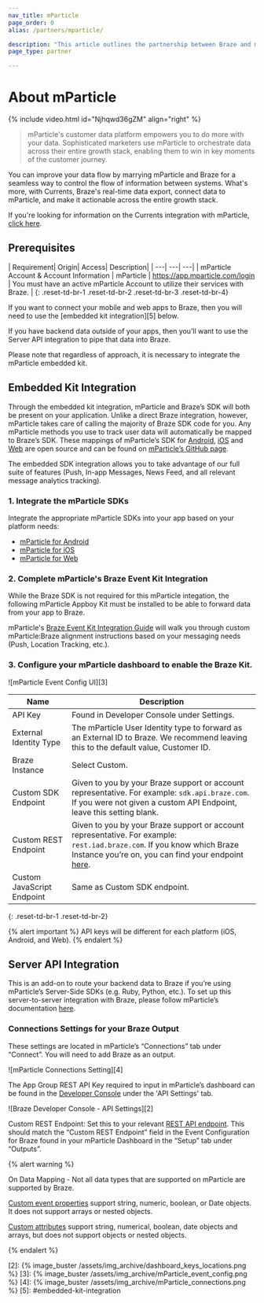 ```yaml
---
nav_title: mParticle
page_order: 0
alias: /partners/mparticle/

description: "This article outlines the partnership between Braze and mParticle, a customer data platform that collects and routes information between sources in your marketing stack."
page_type: partner

---
```

# About mParticle

{% include video.html id="Njhqwd36gZM" align="right" %}

> mParticle's customer data platform empowers you to do more with your data. Sophisticated marketers use mParticle to orchestrate data across their entire growth stack, enabling them to win in key moments of the customer journey.

You can improve your data flow by marrying mParticle and Braze for a seamless way to control the flow of information between systems. What's more, with Currents, Braze's real-time data export, connect data to mParticle, and make it actionable across the entire growth stack.

If you're looking for information on the Currents integration with mParticle, [click here]({{site.baseurl}}/partners/data_and_infrastructure_agility/customer_data_platform/mParticle/mparticle_for_currents/).

## Prerequisites

| Requirement| Origin| Access| Description|
| ---| ---| ---|
| mParticle Account & Account Information | mParticle | https://app.mparticle.com/login | You must have an active mParticle Account to utilize their services with Braze. |
{: .reset-td-br-1 .reset-td-br-2 .reset-td-br-3  .reset-td-br-4}

If you want to connect your mobile and web apps to Braze, then you will need to use the [embedded kit integration][5] below.

If you have backend data outside of your apps, then you’ll want to use the Server API integration to pipe that data into Braze.

Please note that regardless of approach, it is necessary to integrate the mParticle embedded kit.

## Embedded Kit Integration

Through the embedded kit integration, mParticle and Braze’s SDK will both be present on your application. Unlike a direct Braze integration, however, mParticle takes care of calling the majority of Braze SDK code for you. Any mParticle methods you use to track user data will automatically be mapped to Braze’s SDK. These mappings of mParticle’s SDK for [Android](https://github.com/mparticle-integrations/mparticle-android-integration-appboy), [iOS](https://github.com/mparticle-integrations/mparticle-apple-integration-appboy) and [Web](https://github.com/Appboy/integration-appboy) are open source and can be found on [mParticle’s GitHub page](https://github.com/mparticle-integrations).  

The embedded SDK integration allows you to take advantage of our full suite of features (Push, In-app Messages, News Feed, and all relevant message analytics tracking).

### 1. Integrate the mParticle SDKs

Integrate the appropriate mParticle SDKs into your app based on your platform needs:

* [mParticle for Android](https://docs.mparticle.com/developers/sdk/android/getting-started/)
* [mParticle for iOS](https://docs.mparticle.com/developers/sdk/ios/getting-started/)
* [mParticle for Web](https://docs.mparticle.com/developers/sdk/web/getting-started/)

### 2. Complete mParticle's Braze Event Kit Integration

While the Braze SDK is not required for this mParticle integation, the following mParticle Appboy Kit must be installed to be able to forward data from your app to Braze.

mParticle's [Braze Event Kit Integration Guide](https://docs.mparticle.com/integrations/braze/event/#kit-integration) will walk you through custom mParticle:Braze alignment instructions based on your messaging needs (Push, Location Tracking, etc.).

### 3. Configure your mParticle dashboard to enable the Braze Kit.

![mParticle Event Config UI][3]

| Name | Description |
|---|---|
| API Key | Found in Developer Console under Settings. |
| External Identity Type | The mParticle User Identity type to forward as an External ID to Braze. We recommend leaving this to the default value, Customer ID. |
| Braze Instance | Select Custom. |
| Custom SDK Endpoint | Given to you by your Braze support or account representative. For example: `sdk.api.braze.com`. If you were not given a custom API Endpoint, leave this setting blank. |
|Custom REST Endpoint | Given to you by your Braze support or account representative. For example: `rest.iad.braze.com`. If you know which Braze Instance you’re on, you can find your endpoint [here]({{site.baseurl}}/developer_guide/rest_api/basics/#endpoints). |
| Custom JavaScript Endpoint | Same as Custom SDK endpoint. |
{: .reset-td-br-1 .reset-td-br-2}

{% alert important %}
API keys will be different for each platform (iOS, Android, and Web).
{% endalert %}

## Server API Integration

This is an add-on to route your backend data to Braze if you’re using mParticle’s Server-Side SDKs (e.g. Ruby, Python, etc.). To set up this server-to-server integration with Braze, please follow mParticle’s documentation [here](https://docs.mparticle.com/guides/platform-guide/connections/).

### Connections Settings for your Braze Output

These settings are located in mParticle’s “Connections” tab under “Connect”. You will need to add Braze as an output.

![mParticle Connections Setting][4]


The App Group REST API Key required to input in mParticle’s dashboard can be found in the [Developer Console][1]  under the 'API Settings' tab.

![Braze Developer Console - API Settings][2]

Custom REST Endpoint: Set this to your relevant [REST API endpoint]({{site.baseurl}}/developer_guide/rest_api/basics/#endpoints). This should match the “Custom REST Endpoint” field in the Event Configuration for Braze found in your mParticle Dashboard in the “Setup” tab under “Outputs”.

{% alert warning %}

On Data Mapping - Not all data types that are supported on mParticle are supported by Braze.

[Custom event properties]({{site.baseurl}}/user_guide/data_and_analytics/custom_data/custom_events/) support string, numeric, boolean, or Date objects. It does not support arrays or nested objects.

[Custom attributes]({{site.baseurl}}/user_guide/data_and_analytics/custom_data/custom_attributes/) support string, numerical, boolean, date objects and arrays, but does  not support objects or nested objects.  


{% endalert %}

[1]: https://dashboard.braze.com/app_settings/developer_console
[2]: {% image_buster /assets/img_archive/dashboard_keys_locations.png %}
[3]: {% image_buster /assets/img_archive/mParticle_event_config.png %}
[4]: {% image_buster /assets/img_archive/mParticle_connections.png %}
[5]: #embedded-kit-integration
